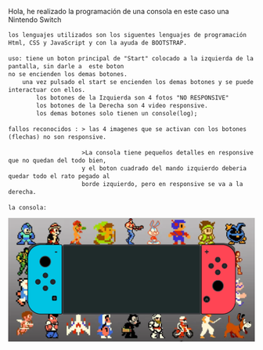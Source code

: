 Hola, he realizado la programación de una consola en este caso una Nintendo Switch

    los lenguajes utilizados son los siguentes lenguajes de programación 
    Html, CSS y JavaScript y con la ayuda de BOOTSTRAP.

    uso: tiene un boton principal de "Start" colocado a la izquierda de la pantalla, sin darle a  este boton 
    no se encienden los demas botones.
        una vez pulsado el start se encienden los demas botones y se puede interactuar con ellos.
            los botones de la Izquierda son 4 fotos "NO RESPONSIVE"
            los botones de la Derecha son 4 video responsive.
            los demas botones solo tienen un console(log);

    fallos reconocidos : > las 4 imagenes que se activan con los botones (flechas) no son responsive.

                         >La consola tiene pequeños detalles en responsive que no quedan del todo bien,
                         y el boton cuadrado del mando izquierdo deberia quedar todo el rato pegado al
                         borde izquierdo, pero en responsive se va a la derecha.

    la consola: 
        
   <img src="img-video/consola.png" alt="aqui deberia aparecer la consola">

